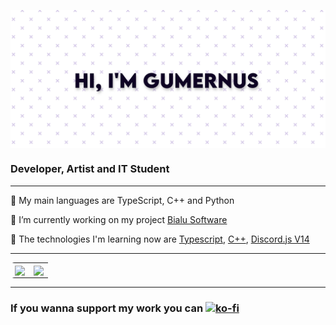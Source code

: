 <img src="https://raw.githubusercontent.com/gumernus/gumernus/main/banner.jpg" align="center"></img>


### Developer, Artist and IT Student

---
🧻 My main languages are TypeScript, C++ and Python

🔭 I’m currently working on my project [Bialu Software](https://github.com/Bialu-Software/)

🔬 The technologies I'm learning now are [Typescript](https://github.com/microsoft/TypeScript), [C++](https://cplusplus.com), [Discord.js V14](https://github.com/discordjs/discord.js/)

---

<table style="border-radius:6px;" >
  <tr>
    <td align="center" style="padding=0;width=50%;">
      <img align="center" style="padding=0;" src="https://grs.quantumly.dev/api/?username=gumernus&show_icons=true&title_color=4F8CC9&text_color=9f9f9f&bg_color=00000000&hide_border=true&icon_color=4F8CC9&hide_title=true&count_private=true" />
    </td>
    <td align="center" style="padding=0;width=50%;">
      <img align="center" style="padding=0;" src="https://grs.quantumly.dev/api/top-langs/?username=gumernus&layout=compact&show_icons=true&title_color=4F8CC9&text_color=9f9f9f&bg_color=00000000&hide_border=true&icon_color=00000000&count_private=true" />
    </td>
  </tr>
</table>

---

### If you wanna support my work you can [![ko-fi](https://ko-fi.com/img/githubbutton_sm.svg)](https://ko-fi.com/R5R5FTFAZ)
